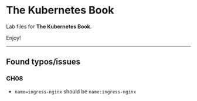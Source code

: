 # The Kubernetes Book

Lab files for **The Kubernetes Book**.

Enjoy!

---

## Found typos/issues

### CH08

- `name=ingress-nginx` should be `name:ingress-nginx`
